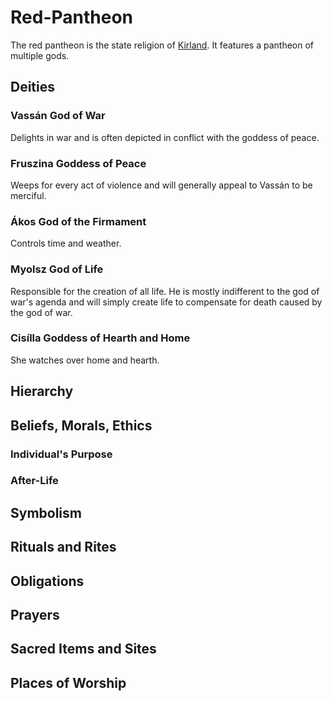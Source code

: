 # Red-Pantheon
The red pantheon is the state religion of [Kirland](../nations/kirlennian-empire). It features a pantheon of multiple gods. 

## Deities
### Vassán God of War
Delights in war and is often depicted in conflict with the goddess of peace. 

### Fruszina Goddess of Peace
Weeps for every act of violence and will generally appeal to Vassán to be merciful. 

### Ákos God of the Firmament
Controls time and weather. 

### Myolsz God of Life
Responsible for the creation of all life. He is mostly indifferent to the god of war's agenda and will simply create life to compensate for death caused by the god of war. 

### Cisílla Goddess of Hearth and Home
She watches over home and hearth. 

## Hierarchy

## Beliefs, Morals, Ethics

### Individual's Purpose

### After-Life

## Symbolism

## Rituals and Rites

## Obligations

## Prayers

## Sacred Items and Sites

## Places of Worship
